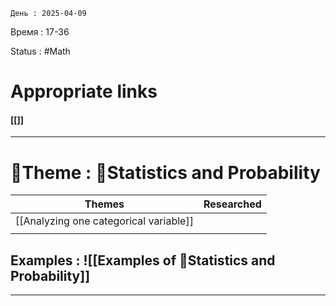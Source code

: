 	День : 2025-04-09 
Время : 17-36

Status : #Math  


# Appropriate links
#### [[]]

---

# 📏Theme : 📙Statistics and Probability


|                 Themes                 | Researched |
| :------------------------------------: | :--------: |
| [[Analyzing one categorical variable]] |            |
|                                        |            |







## Examples : ![[Examples of 📙Statistics and Probability]]


---

